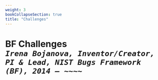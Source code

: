 ```yaml
---
weight: 3
bookCollapseSection: true
title: "Challenges"
---
```

# BF Challenges <br/>_`Irena Bojanova, Inventor/Creator, PI & Lead, NIST Bugs Framework (BF), 2014 – ~~~~`_